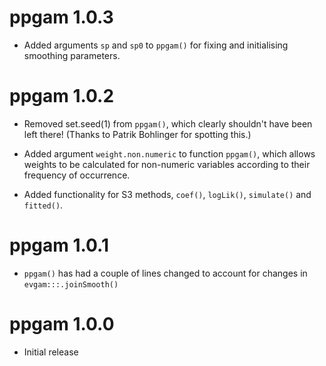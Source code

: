 # ppgam 1.0.3

* Added arguments `sp` and `sp0` to `ppgam()` for fixing and initialising smoothing parameters. 

# ppgam 1.0.2

* Removed set.seed(1) from `ppgam()`, which clearly shouldn't have been left there! (Thanks to Patrik Bohlinger for spotting this.)

* Added argument `weight.non.numeric` to function `ppgam()`, which allows weights to be calculated for non-numeric variables according to their frequency of occurrence.

* Added functionality for S3 methods, `coef()`, `logLik()`, `simulate()` and `fitted()`.

# ppgam 1.0.1

* `ppgam()` has had a couple of lines changed to account for changes in `evgam:::.joinSmooth()`

# ppgam 1.0.0

* Initial release
